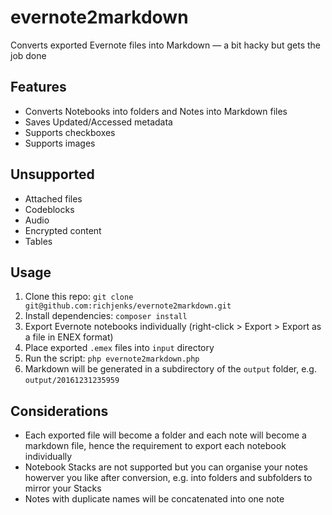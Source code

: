 # evernote2markdown

Converts exported Evernote files into Markdown — a bit hacky but gets the job done

## Features

- Converts Notebooks into folders and Notes into Markdown files
- Saves Updated/Accessed metadata
- Supports checkboxes
- Supports images

## Unsupported

- Attached files
- Codeblocks
- Audio
- Encrypted content
- Tables

## Usage

1. Clone this repo: `git clone git@github.com:richjenks/evernote2markdown.git`
1. Install dependencies: `composer install`
1. Export Evernote notebooks individually (right-click > Export > Export as a file in ENEX format)
1. Place exported `.emex` files into `input` directory
1. Run the script: `php evernote2markdown.php`
1. Markdown will be generated in a subdirectory of the `output` folder, e.g. `output/20161231235959`

## Considerations

- Each exported file will become a folder and each note will become a markdown file, hence the requirement to export each notebook individually
- Notebook Stacks are not supported but you can organise your notes howerver you like after conversion, e.g. into folders and subfolders to mirror your Stacks
- Notes with duplicate names will be concatenated into one note
